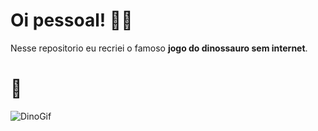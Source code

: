 <h1>Oi pessoal! 👋🏻</h1>

Nesse repositorio eu recriei o famoso <strong>jogo do dinossauro sem internet</strong>. <h1>🦖</h1>

 <img alt="DinoGif" src="https://j.gifs.com/jYqqAv.gif">



